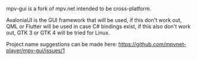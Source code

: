 
mpv-gui is a fork of mpv.net intended to be cross-platform.

AvaloniaUI is the GUI framework that will be used, if this don't work out, QML or Flutter will be used in case C# bindings exist, if this also don't work out, GTK 3 or GTK 4 will be tried for Linux.

Project name suggestions can be made here: https://github.com/mpvnet-player/mpv-gui/issues/1
